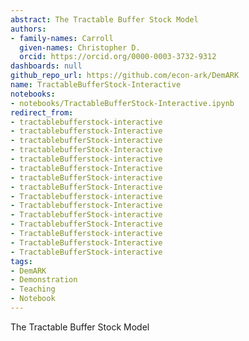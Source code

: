 ```yaml
---
abstract: The Tractable Buffer Stock Model
authors:
- family-names: Carroll
  given-names: Christopher D.
  orcid: https://orcid.org/0000-0003-3732-9312
dashboards: null
github_repo_url: https://github.com/econ-ark/DemARK
name: TractableBufferStock-Interactive
notebooks:
- notebooks/TractableBufferStock-Interactive.ipynb
redirect_from:
- tractablebufferstock-interactive
- tractablebufferstock-Interactive
- tractablebufferStock-interactive
- tractablebufferStock-Interactive
- tractableBufferstock-interactive
- tractableBufferstock-Interactive
- tractableBufferStock-interactive
- tractableBufferStock-Interactive
- Tractablebufferstock-interactive
- Tractablebufferstock-Interactive
- TractablebufferStock-interactive
- TractablebufferStock-Interactive
- TractableBufferstock-interactive
- TractableBufferstock-Interactive
- TractableBufferStock-interactive
tags:
- DemARK
- Demonstration
- Teaching
- Notebook
---
```


The Tractable Buffer Stock Model
